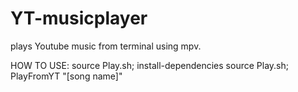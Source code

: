 # YT-musicplayer
plays Youtube music from terminal using mpv.

HOW TO USE:
source Play.sh; install-dependencies
source Play.sh; PlayFromYT "[song name]"
